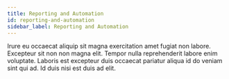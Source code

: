 ```yaml
---
title: Reporting and Automation
id: reporting-and-automation
sidebar_label: Reporting and Automation
---
```


Irure eu occaecat aliquip sit magna exercitation amet fugiat non labore. Excepteur sit non non magna elit. Tempor nulla reprehenderit labore enim voluptate. Laboris est excepteur duis occaecat pariatur aliqua id do veniam sint qui ad. Id duis nisi est duis ad elit.


